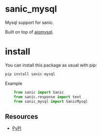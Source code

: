 sanic_mysql
==============
Mysql support for sanic.

Built on top of [aiomysql](https://github.com/aio-libs/aiomysql).

install
==============
You can install this package as usual with pip:

```python
pip install sanic-mysql
```

Example

```python
    from sanic import Sanic
    from sanic.response import text
    from sanic_mysql import SanicMysql


```

Resources
---------

- [PyPI](https://pypi.python.org/pypi/sanic-mysql)